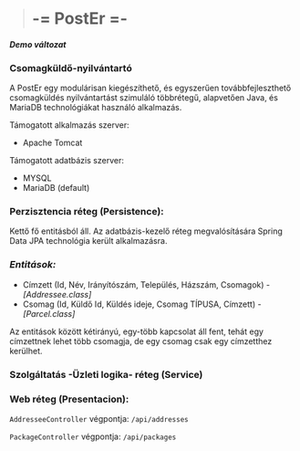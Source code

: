
># -= PostEr =-
#### *Demo változat*
### Csomagküldő-nyilvántartó

A PostEr egy modulárisan kiegészíthető, és egyszerűen továbbfejleszthető csomagküldés nyilvántartást szimuláló
többrétegű, alapvetően Java, és MariaDB technológiákat használó alkalmazás.

Támogatott alkalmazás szerver:
- Apache Tomcat

Támogatott adatbázis szerver:
- MYSQL
- MariaDB (default)

### Perzisztencia réteg (Persistence):
Kettő fő entitásból áll. Az adatbázis-kezelő réteg megvalósítására Spring Data JPA technológia került alkalmazásra.

### *Entitások:*
* Címzett (Id, Név, Irányítószám, Település, Házszám, Csomagok) - *[Addressee.class]*
* Csomag (Id, Küldő Id, Küldés ideje, Csomag TÍPUSA, Címzett)  -  *[Parcel.class]*

Az entitások között kétirányú, egy-több kapcsolat áll fent, tehát
egy címzettnek lehet több csomagja, de egy csomag csak egy címzetthez kerülhet.


### Szolgáltatás -Üzleti logika- réteg (Service)



### Web réteg (Presentacion): 
`AddresseeController` végpontja: `/api/addresses`

`PackageController` végpontja: `/api/packages`









